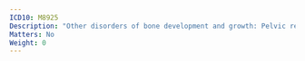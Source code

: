 ```yaml
---
ICD10: M8925
Description: "Other disorders of bone development and growth: Pelvic region and thigh"
Matters: No
Weight: 0
---
```

